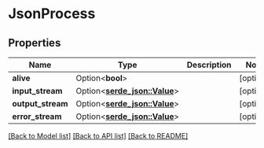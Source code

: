 # JsonProcess

## Properties

Name | Type | Description | Notes
------------ | ------------- | ------------- | -------------
**alive** | Option<**bool**> |  | [optional]
**input_stream** | Option<[**serde_json::Value**](.md)> |  | [optional]
**output_stream** | Option<[**serde_json::Value**](.md)> |  | [optional]
**error_stream** | Option<[**serde_json::Value**](.md)> |  | [optional]

[[Back to Model list]](../README.md#documentation-for-models) [[Back to API list]](../README.md#documentation-for-api-endpoints) [[Back to README]](../README.md)


